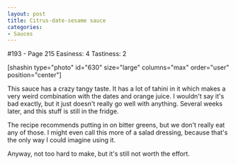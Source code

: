 ```yaml
---
layout: post
title: Citrus-date-sesame sauce
categories:
- Sauces
---
```


#193 - Page 215
Easiness:  4
Tastiness: 2

[shashin type="photo" id="630" size="large" columns="max" order="user" position="center"]  

This sauce has a crazy tangy taste. It has a lot of tahini in it which makes a very weird combination with the dates and orange juice. I wouldn't say it's bad exactly, but it just doesn't really go well with anything. Several weeks later, and this stuff is still in the fridge.

The recipe recommends putting in on bitter greens, but we don't really eat any of those. I might even call this more of a salad dressing, because that's the only way I could imagine using it.

Anyway, not too hard to make, but it's still not worth the effort.
